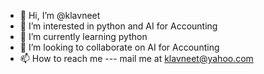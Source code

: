 - 👋 Hi, I’m @klavneet
- 👀 I’m interested in python and AI for Accounting 
- 🌱 I’m currently learning python
- 💞️ I’m looking to collaborate on AI for Accounting
- 📫 How to reach me --- mail me at klavneet@yahoo.com

<!---
klavneet/klavneet is a ✨ special ✨ repository because its `README.md` (this file) appears on your GitHub profile.
You can click the Preview link to take a look at your changes.
--->

